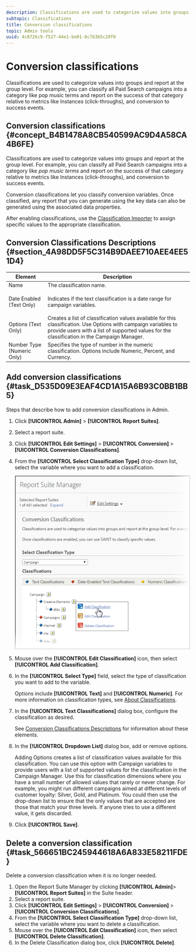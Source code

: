 ```yaml
---
description: Classifications are used to categorize values into groups and report at the group level. For example, you can classify all Paid Search campaigns into a category like pop music terms and report on the success of that category relative to metrics like Instances (click-throughs), and conversion to success events.
subtopic: Classifications
title: Conversion classifications
topic: Admin tools
uuid: 4c8726c9-f527-44e1-be01-8c7b3b5c20f0
---
```


# Conversion classifications

Classifications are used to categorize values into groups and report at the group level. For example, you can classify all Paid Search campaigns into a category like pop music terms and report on the success of that category relative to metrics like Instances (click-throughs), and conversion to success events.

## Conversion classifications {#concept_B4B1478A8CB540599AC9D4A58CA4B6FE}

Classifications are used to categorize values into groups and report at the group level. For example, you can classify all Paid Search campaigns into a category like *pop music terms* and report on the success of that category relative to metrics like Instances (click-throughs), and conversion to success events.

Conversion classifications let you classify conversion variables. Once classified, any report that you can generate using the key data can also be generated using the associated data properties.

After enabling classifications, use the [Classification Importer](/help/components/classifications/c-classifications-importer/c-working-with-saint.md) to assign specific values to the appropriate classification.

## Conversion Classifications Descriptions {#section_4A98DD5F5C314B9DAEE710AEE4EE51D4}

<table id="table_0B72C485467348E2A34BF913441F4AF5"> 
 <thead> 
  <tr> 
   <th colname="col1" class="entry"> Element </th> 
   <th colname="col2" class="entry"> Description </th> 
  </tr> 
 </thead>
 <tbody> 
  <tr> 
   <td colname="col1"> <span class="wintitle"> Name</span> </td> 
   <td colname="col2"> The classification name. </td> 
  </tr> 
  <tr> 
   <td colname="col1"> <span class="wintitle"> Date Enabled (Text Only)</span> </td> 
   <td colname="col2"> <p>Indicates if the text classification is a date range for campaign variables. </p> </td> 
  </tr> 
  <tr> 
   <td colname="col1"> <span class="wintitle"> Options (Text Only)</span> </td> 
   <td colname="col2">Creates a list of classification values available for this classification. Use <span class="wintitle"> Options</span> with campaign variables to provide users with a list of supported values for the classification in the <span class="wintitle"> Campaign Manager</span>. </td> 
  </tr> 
  <tr> 
   <td colname="col1"> <span class="wintitle"> Number Type (Numeric Only)</span> </td> 
   <td colname="col2">Specifies the type of number in the numeric classification. Options include <span class="wintitle"> Numeric</span>, <span class="wintitle"> Percent</span>, and <span class="wintitle"> Currency</span>. </td> 
  </tr> 
 </tbody> 
</table>

## Add conversion classifications {#task_D535D09E3EAF4CD1A15A6B93C0BB1BB5}

<!-- 

t_classification_conversion.xml

 -->

Steps that describe how to add conversion classifications in Admin.

1. Click **[!UICONTROL Admin]** > **[!UICONTROL Report Suites]**.
1. Select a report suite.
1. Click **[!UICONTROL Edit Settings]** > **[!UICONTROL Conversion]** > **[!UICONTROL Conversion Classifications]**.
1. From the **[!UICONTROL Select Classification Type]** drop-down list, select the variable where you want to add a classification.

   ![Step Info](assets/sub_class_create.png)

1. Mouse over the **[!UICONTROL Edit Classification]** icon, then select **[!UICONTROL Add Classification]**.
1. In the **[!UICONTROL Select Type]** field, select the type of classification you want to add to the variable.

   Options include **[!UICONTROL Text]** and **[!UICONTROL Numeric]**. For more information on classification types, see [About Classifications](/help/components/classifications/c-classifications.md).
1. In the **[!UICONTROL Text Classifications]** dialog box, configure the classification as desired.

   See [Conversion Classifications Descriptions](/help/components/classifications/conversion-classifications.md#section_4A98DD5F5C314B9DAEE710AEE4EE51D4) for information about these elements.

1. In the **[!UICONTROL Dropdown List]** dialog box, add or remove options.

   Adding Options creates a list of classification values available for this classification. You can use this option with Campaign variables to provide users with a list of supported values for the classification in the Campaign Manager. Use this for classification dimensions where you have a small number of allowed values that rarely or never change. For example, you might run different campaigns aimed at different levels of customer loyalty: Silver, Gold, and Platinum. You could then use the drop-down list to ensure that the only values that are accepted are those that match your three levels. If anyone tries to use a different value, it gets discarded.
1. Click **[!UICONTROL Save]**.

## Delete a conversion classification {#task_566651BC245944618A6A833E58211FDE}

<!-- 

t_classification_delete_conversion.xml

 -->

Delete a conversion classification when it is no longer needed.

1. Open the Report Suite Manager by clicking **[!UICONTROL Admin]**> **[!UICONTROL Report Suites]** in the Suite header.
1. Select a report suite.
1. Click **[!UICONTROL Edit Settings]** > **[!UICONTROL Conversion]** > **[!UICONTROL Conversion Classifications]**.
1. From the **[!UICONTROL Select Classification Type]** drop-down list, select the variable where you want to delete a classification.
1. Mouse over the **[!UICONTROL Edit Classification]** icon, then select **[!UICONTROL Delete Classification]**.
1. In the Delete Classification dialog box, click **[!UICONTROL Delete]**.
